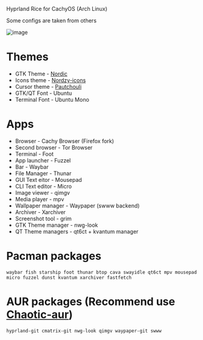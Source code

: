 Hyprland Rice for CachyOS (Arch Linux)

Some configs are taken from others

![image](https://github.com/Waffelson/my-dots/assets/127903646/4e6d804d-a002-4963-be82-e1064678715f)


# Themes
 
- GTK Theme - [Nordic](https://www.gnome-look.org/p/1267246/)
- Icons theme - [Nordzy-icons](https://github.com/alvatip/Nordzy-icon)
- Cursor theme - [Pautchouli](https://www.gnome-look.org/p/2077667)
- GTK/QT Font - Ubuntu
- Terminal Font - Ubuntu Mono

# Apps 

- Browser - Cachy Browser (Firefox fork)
- Second browser - Tor Browser
- Terminal - Foot 
- App launcher - Fuzzel 
- Bar - Waybar 
- File Manager - Thunar 
- GUI Text eitor - Mousepad 
- CLI Text editor - Micro
- Image viewer - qimgv
- Media player - mpv 
- Wallpaper manager - Waypaper (swww backend)
- Archiver - Xarchiver
- Screenshot tool - grim
- GTK Theme manager - nwg-look
- QT Theme managers - qt6ct + kvantum manager

# Pacman packages
`waybar fish starship foot thunar btop cava swayidle qt6ct mpv mousepad micro fuzzel dunst kvantum xarchiver fastfetch`
# AUR packages (Recommend use [Chaotic-aur](https://aur.chaotic.cx/))
`hyprland-git cmatrix-git nwg-look qimgv waypaper-git swww`








